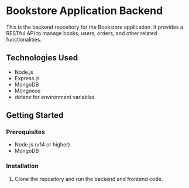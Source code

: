 # Bookstore Application Backend

This is the backend repository for the Bookstore application. It provides a RESTful API to manage books, users, orders, and other related functionalities.

## Technologies Used

- Node.js
- Express.js
- MongoDB
- Mongoose
- dotenv for environment variables

## Getting Started

### Prerequisites

- Node.js (v14 or higher)
- MongoDB

### Installation

1. Clone the repository and run the backend and frontend code.